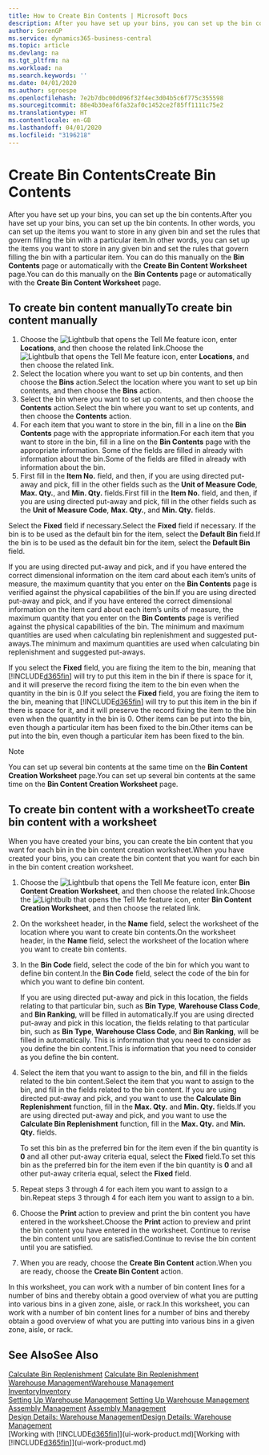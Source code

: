 ```yaml
---
title: How to Create Bin Contents | Microsoft Docs
description: After you have set up your bins, you can set up the bin contents. In other words, you can set up the items you want to store in any given bin and set the rules that govern filling the bin with a particular item.
author: SorenGP
ms.service: dynamics365-business-central
ms.topic: article
ms.devlang: na
ms.tgt_pltfrm: na
ms.workload: na
ms.search.keywords: ''
ms.date: 04/01/2020
ms.author: sgroespe
ms.openlocfilehash: 7e2b7dbc00d096f32f4ec3d04b5c6f775c355598
ms.sourcegitcommit: 88e4b30eaf6fa32af0c1452ce2f85ff1111c75e2
ms.translationtype: HT
ms.contentlocale: en-GB
ms.lasthandoff: 04/01/2020
ms.locfileid: "3196218"
---
```

# <a name="create-bin-contents"></a><span data-ttu-id="8b8c4-104">Create Bin Contents</span><span class="sxs-lookup"><span data-stu-id="8b8c4-104">Create Bin Contents</span></span>
<span data-ttu-id="8b8c4-105">After you have set up your bins, you can set up the bin contents.</span><span class="sxs-lookup"><span data-stu-id="8b8c4-105">After you have set up your bins, you can set up the bin contents.</span></span> <span data-ttu-id="8b8c4-106">In other words, you can set up the items you want to store in any given bin and set the rules that govern filling the bin with a particular item.</span><span class="sxs-lookup"><span data-stu-id="8b8c4-106">In other words, you can set up the items you want to store in any given bin and set the rules that govern filling the bin with a particular item.</span></span> <span data-ttu-id="8b8c4-107">You can do this manually on the **Bin Contents** page or automatically with the **Create Bin Content Worksheet** page.</span><span class="sxs-lookup"><span data-stu-id="8b8c4-107">You can do this manually on the **Bin Contents** page or automatically with the **Create Bin Content Worksheet** page.</span></span>

## <a name="to-create-bin-content-manually"></a><span data-ttu-id="8b8c4-108">To create bin content manually</span><span class="sxs-lookup"><span data-stu-id="8b8c4-108">To create bin content manually</span></span>  
1.  <span data-ttu-id="8b8c4-109">Choose the ![Lightbulb that opens the Tell Me feature](media/ui-search/search_small.png "Tell me what you want to do") icon, enter **Locations**, and then choose the related link.</span><span class="sxs-lookup"><span data-stu-id="8b8c4-109">Choose the ![Lightbulb that opens the Tell Me feature](media/ui-search/search_small.png "Tell me what you want to do") icon, enter **Locations**, and then choose the related link.</span></span>  
2.  <span data-ttu-id="8b8c4-110">Select the location where you want to set up bin contents,  and then choose the **Bins** action.</span><span class="sxs-lookup"><span data-stu-id="8b8c4-110">Select the location where you want to set up bin contents,  and then choose the **Bins** action.</span></span>  
3.  <span data-ttu-id="8b8c4-111">Select the bin where you want to set up contents, and then choose the **Contents** action.</span><span class="sxs-lookup"><span data-stu-id="8b8c4-111">Select the bin where you want to set up contents, and then choose the **Contents** action.</span></span>  
4.  <span data-ttu-id="8b8c4-112">For each item that you want to store in the bin, fill in a line on the **Bin Contents** page with the appropriate information.</span><span class="sxs-lookup"><span data-stu-id="8b8c4-112">For each item that you want to store in the bin, fill in a line on the **Bin Contents** page with the appropriate information.</span></span> <span data-ttu-id="8b8c4-113">Some of the fields are filled in already with information about the bin.</span><span class="sxs-lookup"><span data-stu-id="8b8c4-113">Some of the fields are filled in already with information about the bin.</span></span>  
5.  <span data-ttu-id="8b8c4-114">First fill in the **Item No.** field, and then, if you are using directed put-away and pick, fill in the other fields such as the **Unit of Measure Code**, **Max. Qty.**, and **Min. Qty.** fields.</span><span class="sxs-lookup"><span data-stu-id="8b8c4-114">First fill in the **Item No.** field, and then, if you are using directed put-away and pick, fill in the other fields such as the **Unit of Measure Code**, **Max. Qty.**, and **Min. Qty.** fields.</span></span>  

<span data-ttu-id="8b8c4-115">Select the **Fixed** field if necessary.</span><span class="sxs-lookup"><span data-stu-id="8b8c4-115">Select the **Fixed** field if necessary.</span></span> <span data-ttu-id="8b8c4-116">If the bin is to be used as the default bin for the item, select the **Default Bin** field.</span><span class="sxs-lookup"><span data-stu-id="8b8c4-116">If the bin is to be used as the default bin for the item, select the **Default Bin** field.</span></span>  

<span data-ttu-id="8b8c4-117">If you are using directed put-away and pick, and if you have entered the correct dimensional information on the item card about each item’s units of measure, the maximum quantity that you enter on the **Bin Contents** page is verified against the physical capabilities of the bin.</span><span class="sxs-lookup"><span data-stu-id="8b8c4-117">If you are using directed put-away and pick, and if you have entered the correct dimensional information on the item card about each item’s units of measure, the maximum quantity that you enter on the **Bin Contents** page is verified against the physical capabilities of the bin.</span></span> <span data-ttu-id="8b8c4-118">The minimum and maximum quantities are used when calculating bin replenishment and suggested put-aways.</span><span class="sxs-lookup"><span data-stu-id="8b8c4-118">The minimum and maximum quantities are used when calculating bin replenishment and suggested put-aways.</span></span>  

<span data-ttu-id="8b8c4-119">If you select the **Fixed** field, you are fixing the item to the bin, meaning that [!INCLUDE[d365fin](includes/d365fin_md.md)] will try to put this item in the bin if there is space for it, and it will preserve the record fixing the item to the bin even when the quantity in the bin is 0.</span><span class="sxs-lookup"><span data-stu-id="8b8c4-119">If you select the **Fixed** field, you are fixing the item to the bin, meaning that [!INCLUDE[d365fin](includes/d365fin_md.md)] will try to put this item in the bin if there is space for it, and it will preserve the record fixing the item to the bin even when the quantity in the bin is 0.</span></span> <span data-ttu-id="8b8c4-120">Other items can be put into the bin, even though a particular item has been fixed to the bin.</span><span class="sxs-lookup"><span data-stu-id="8b8c4-120">Other items can be put into the bin, even though a particular item has been fixed to the bin.</span></span>  

> [!NOTE]  
>  <span data-ttu-id="8b8c4-121">You can set up several bin contents at the same time on the **Bin Content Creation Worksheet** page.</span><span class="sxs-lookup"><span data-stu-id="8b8c4-121">You can set up several bin contents at the same time on the **Bin Content Creation Worksheet** page.</span></span>  

## <a name="to-create-bin-content-with-a-worksheet"></a><span data-ttu-id="8b8c4-122">To create bin content with a worksheet</span><span class="sxs-lookup"><span data-stu-id="8b8c4-122">To create bin content with a worksheet</span></span>  
<span data-ttu-id="8b8c4-123">When you have created your bins, you can create the bin content that you want for each bin in the bin content creation worksheet.</span><span class="sxs-lookup"><span data-stu-id="8b8c4-123">When you have created your bins, you can create the bin content that you want for each bin in the bin content creation worksheet.</span></span>

1.  <span data-ttu-id="8b8c4-124">Choose the ![Lightbulb that opens the Tell Me feature](media/ui-search/search_small.png "Tell me what you want to do") icon, enter **Bin Content Creation Worksheet**, and then choose the related link.</span><span class="sxs-lookup"><span data-stu-id="8b8c4-124">Choose the ![Lightbulb that opens the Tell Me feature](media/ui-search/search_small.png "Tell me what you want to do") icon, enter **Bin Content Creation Worksheet**, and then choose the related link.</span></span>  
2.  <span data-ttu-id="8b8c4-125">On the worksheet header, in the **Name** field, select the worksheet of the location where you want to create bin contents.</span><span class="sxs-lookup"><span data-stu-id="8b8c4-125">On the worksheet header, in the **Name** field, select the worksheet of the location where you want to create bin contents.</span></span>  
3.  <span data-ttu-id="8b8c4-126">In the **Bin Code** field, select the code of the bin for which you want to define bin content.</span><span class="sxs-lookup"><span data-stu-id="8b8c4-126">In the **Bin Code** field, select the code of the bin for which you want to define bin content.</span></span>   

    <span data-ttu-id="8b8c4-127">If you are using directed put-away and pick in this location, the fields relating to that particular bin, such as **Bin Type**, **Warehouse Class Code**, and **Bin Ranking**, will be filled in automatically.</span><span class="sxs-lookup"><span data-stu-id="8b8c4-127">If you are using directed put-away and pick in this location, the fields relating to that particular bin, such as **Bin Type**, **Warehouse Class Code**, and **Bin Ranking**, will be filled in automatically.</span></span> <span data-ttu-id="8b8c4-128">This is information that you need to consider as you define the bin content.</span><span class="sxs-lookup"><span data-stu-id="8b8c4-128">This is information that you need to consider as you define the bin content.</span></span>  
4.  <span data-ttu-id="8b8c4-129">Select the item that you want to assign to the bin, and fill in the fields related to the bin content.</span><span class="sxs-lookup"><span data-stu-id="8b8c4-129">Select the item that you want to assign to the bin, and fill in the fields related to the bin content.</span></span> <span data-ttu-id="8b8c4-130">If you are using directed put-away and pick, and you want to use the **Calculate Bin Replenishment** function, fill in the **Max. Qty.** and **Min. Qty.** fields.</span><span class="sxs-lookup"><span data-stu-id="8b8c4-130">If you are using directed put-away and pick, and you want to use the **Calculate Bin Replenishment** function, fill in the **Max. Qty.** and **Min. Qty.** fields.</span></span>  

    <span data-ttu-id="8b8c4-131">To set this bin as the preferred bin for the item even if the bin quantity is **0** and all other put-away criteria equal, select the **Fixed** field.</span><span class="sxs-lookup"><span data-stu-id="8b8c4-131">To set this bin as the preferred bin for the item even if the bin quantity is **0** and all other put-away criteria equal, select the **Fixed** field.</span></span>  
5.  <span data-ttu-id="8b8c4-132">Repeat steps 3 through 4 for each item you want to assign to a bin.</span><span class="sxs-lookup"><span data-stu-id="8b8c4-132">Repeat steps 3 through 4 for each item you want to assign to a bin.</span></span>  
6.  <span data-ttu-id="8b8c4-133">Choose the **Print** action to preview and print the bin content you have entered in the worksheet.</span><span class="sxs-lookup"><span data-stu-id="8b8c4-133">Choose the **Print** action to preview and print the bin content you have entered in the worksheet.</span></span> <span data-ttu-id="8b8c4-134">Continue to revise the bin content until you are satisfied.</span><span class="sxs-lookup"><span data-stu-id="8b8c4-134">Continue to revise the bin content until you are satisfied.</span></span>  
7.  <span data-ttu-id="8b8c4-135">When you are ready, choose the **Create Bin Content** action.</span><span class="sxs-lookup"><span data-stu-id="8b8c4-135">When you are ready, choose the **Create Bin Content** action.</span></span>  

<span data-ttu-id="8b8c4-136">In this worksheet, you can work with a number of bin content lines for a number of bins and thereby obtain a good overview of what you are putting into various bins in a given zone, aisle, or rack.</span><span class="sxs-lookup"><span data-stu-id="8b8c4-136">In this worksheet, you can work with a number of bin content lines for a number of bins and thereby obtain a good overview of what you are putting into various bins in a given zone, aisle, or rack.</span></span>  

## <a name="see-also"></a><span data-ttu-id="8b8c4-137">See Also</span><span class="sxs-lookup"><span data-stu-id="8b8c4-137">See Also</span></span>
<span data-ttu-id="8b8c4-138">[Calculate Bin Replenishment](warehouse-how-to-calculate-bin-replenishment.md)  </span><span class="sxs-lookup"><span data-stu-id="8b8c4-138">[Calculate Bin Replenishment](warehouse-how-to-calculate-bin-replenishment.md)  </span></span>  
[<span data-ttu-id="8b8c4-139">Warehouse Management</span><span class="sxs-lookup"><span data-stu-id="8b8c4-139">Warehouse Management</span></span>](warehouse-manage-warehouse.md)  
[<span data-ttu-id="8b8c4-140">Inventory</span><span class="sxs-lookup"><span data-stu-id="8b8c4-140">Inventory</span></span>](inventory-manage-inventory.md)  
<span data-ttu-id="8b8c4-141">[Setting Up Warehouse Management](warehouse-setup-warehouse.md)   </span><span class="sxs-lookup"><span data-stu-id="8b8c4-141">[Setting Up Warehouse Management](warehouse-setup-warehouse.md)   </span></span>  
<span data-ttu-id="8b8c4-142">[Assembly Management](assembly-assemble-items.md)  </span><span class="sxs-lookup"><span data-stu-id="8b8c4-142">[Assembly Management](assembly-assemble-items.md)  </span></span>  
[<span data-ttu-id="8b8c4-143">Design Details: Warehouse Management</span><span class="sxs-lookup"><span data-stu-id="8b8c4-143">Design Details: Warehouse Management</span></span>](design-details-warehouse-management.md)  
<span data-ttu-id="8b8c4-144">[Working with [!INCLUDE[d365fin](includes/d365fin_md.md)]](ui-work-product.md)</span><span class="sxs-lookup"><span data-stu-id="8b8c4-144">[Working with [!INCLUDE[d365fin](includes/d365fin_md.md)]](ui-work-product.md)</span></span>
